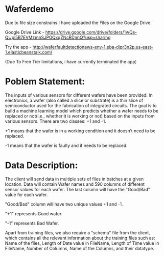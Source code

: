 # Waferdemo

Due to file size constrains I have uploaded the Files on the Google Drive.

Google Drive Link - https://drive.google.com/drive/folders/1wQs-QUpi5B7EVMzmnSJPOQxqZNcRDnnQ?usp=sharing

Try the app - http://waferfaultdetectionaws-env-1.eba-djpr3n2p.us-east-1.elasticbeanstalk.com/

(Due To Free Tier limitations, i have currently terminated the app)


# Poblem Statement:
The inputs of various sensors for different wafers have been provided. In electronics, a wafer (also called a slice or substrate) is a thin slice of semiconductor used for the fabrication of integrated circuits. The goal is to build a machine learning model which predicts whether a wafer needs to be replaced or not(i.e., whether it is working or not) based on the inputs from various sensors. There are two classes: +1 and -1.

+1 means that the wafer is in a working condition and it doesn’t need to be replaced.

-1 means that the wafer is faulty and it needs to be replaced.

# Data Description:
The client will send data in multiple sets of files in batches at a given location. Data will contain Wafer names and 590 columns of different sensor values for each wafer. The last column will have the "Good/Bad" value for each wafer.

"Good/Bad" column will have two unique values +1 and -1.

"+1" represents Good wafer.

"-1" represents Bad Wafer.

Apart from training files, we also require a "schema" file from the client, which contains all the relevant information about the training files such as: Name of the files, Length of Date value in FileName, Length of Time value in FileName, Number of Columns, Name of the Columns, and their datatype.

